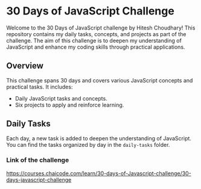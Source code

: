 # 30 Days of JavaScript Challenge

Welcome to the 30 Days of JavaScript challenge by Hitesh Choudhary! This repository contains my daily tasks, concepts, and projects as part of the challenge. The aim of this challenge is to deepen my understanding of JavaScript and enhance my coding skills through practical applications.

## Overview

This challenge spans 30 days and covers various JavaScript concepts and practical tasks. It includes:
- Daily JavaScript tasks and concepts.
- Six projects to apply and reinforce learning.

## Daily Tasks

Each day, a new task is added to deepen the understanding of JavaScript. You can find the tasks organized by day in the `daily-tasks` folder.

### Link of the challenge
https://courses.chaicode.com/learn/30-days-of-Javascript-challenge/30-days-javascript-challenge


